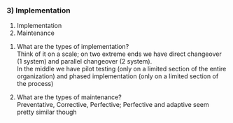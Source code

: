 ### 3) Implementation

  1. Implementation  
  2. Maintenance  

1) What are the types of implementation?  
Think of it on a scale; on two extreme ends we have direct changeover (1 system) and parallel changeover (2 system).  
In the middle we have pilot testing (only on a limited section of the entire organization) and phased implementation (only on a limited section of the process)  

2) What are the types of maintenance?  
Preventative, Corrective, Perfective; Perfective and adaptive seem pretty similar though  
